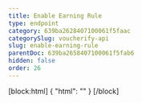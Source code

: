```yaml
---
title: Enable Earning Rule
type: endpoint
category: 639ba2628407100061f5faac
categorySlug: voucherify-api
slug: enable-earning-rule
parentDoc: 639ba2658407100061f5fab6
hidden: false
order: 26
---
```

[block:html]
{
  "html": "<style>\n[title=\"Toggle library\"] { \n  display: none; }\n.LanguagePicker-divider { \n  display: none; }\n.Playground-section3VTXuaYZivJK > .APISectionHeader3LN_-QIR0m7x {\n  display: none; }\n.LanguagePicker-languages1qVVo_v6AlP9 {\n  display: none; }\n</style>"
}
[/block]

